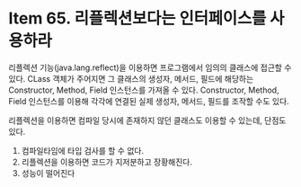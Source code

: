 # Item 65. 리플렉션보다는 인터페이스를 사용하라
리플렉션 기능(java.lang.reflect)을 이용하면 프로그램에서 임의의 클래스에 접근할 수 있다. CLass 객체가 주어지면 그 클래스의 생성자, 메서드, 필드에 해당하는 Constructor, Method, Field 인스턴스를 가져올 수 있다.
Constructor, Method, Field 인스턴스를 이용해 각각에 연결된 실제 생성자, 메서드, 필드를 조작할 수도 있다. 

리플렉션을 이용하면 컴파일 당시에 존재하지 않던 클래스도 이용할 수 있는데, 단점도 있다.
1. 컴파일타임에 타입 검사를 할 수 없다.
2. 리플렉션을 이용하면 코드가 지저분하고 장황해진다. 
3. 성능이 떨어진다